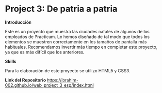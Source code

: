 # Project 3: De patria a patria

**Introducción**    

Este es un proyecto que muestra las ciudades natales de algunos de los empleados de Practicum. Lo hemos diseñado de tal modo que todos los elementos se muestren correctamente en los tamaños de pantalla más habituales. Recomendamos invertir más tiempo en completar este proyecto, ya que es más difícil que los anteriores.     

**Skills**

Para la elaboración de este proyecto se utilizo HTML5 y CSS3.

**Link del Repositorio**
 https://ibrahim-002.github.io/web_project_3_esp/index.html
